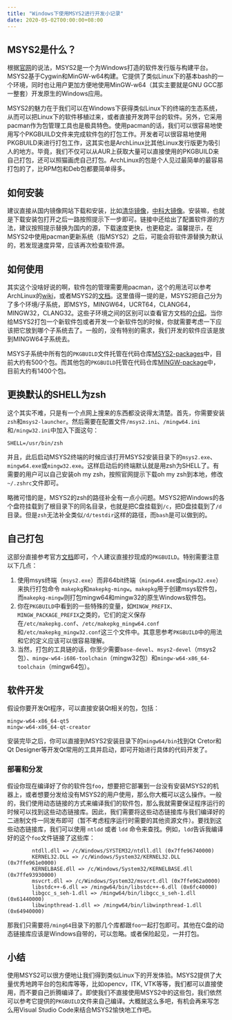 ```yaml
---
title: "Windows下使用MSYS2进行开发小记录"
date: 2020-05-02T00:00:00+08:00
---
```


## MSYS2是什么？

根据[官网](https://www.msys2.org/)的说法，MSYS2是一个为Windows打造的软件发行版与构建平台。MSYS2基于Cygwin和MinGW-w64构建。它提供了类似Linux下的基本bash的一个环境，同时也让用户更加方便地使用MinGW-w64（其实主要就是GNU GCC那一整套）开发原生的Windows应用。

MSYS2的魅力在于我们可以在Windows下获得类似Linux下的终端的生态系统，从而可以把Linux下的软件移植过来，或者直接开发跨平台的软件。另外，它采用pacman作为包管理工具也是极具特色。使用pacman的话，我们可以很容易地使用写个PKGBUILD文件来完成软件包的打包工作。开发者可以很容易地使用PKGBUILD来进行打包工作，这其实也是ArchLinux比其他Linux发行版更为吸引人的地方。毕竟，我们不仅可以从AUR上获取大量可以直接使用的PKGBUILD来自己打包，还可以照猫画虎自己打包。ArchLinux的包是个人见过最简单的最容易打包的了，比RPM包和Deb包都要简单得多。

## 如何安装

建议直接从国内镜像网站下载和安装，比如[清华镜像](https://mirror.tuna.tsinghua.edu.cn/help/msys2/)，[中科大镜像](https://mirrors.ustc.edu.cn/help/msys2.html)。安装嘛，也就是下载安装包打开之后一路按照提示下一步即可。链接中还给出了配置软件源的方法，建议按照提示替换为国内的源，下载速度更快，也更稳定。温馨提示，在MSYS2中使用pacman更新系统（指MSYS2）之后，可能会将软件源替换为默认的，若发现速度异常，应该再次检查软件源。

## 如何使用

其实这个没啥好说的啊，软件包的管理需要用pacman，这个的用法可以参考ArchLinux的[wiki](https://wiki.archlinux.org/index.php/Pacman)，或者MSYS2的[文档](https://www.msys2.org/wiki/Using-packages/)。这里值得一提的是，MSYS2把自己分为了多个环境/子系统，即MSYS，MINGW64，UCRT64，CLANG64，MINGW32，CLANG32。这些子环境之间的区别可以查看官方文档的[介绍](https://www.msys2.org/docs/environments/)。当你给MSYS2打包一个新软件包或者开发一个新软件包的时候，你就需要考虑一下应该把它放到哪个子系统去了。一般的，没有特别的需求，我们开发的软件应该是放到MINGW64子系统去。

MSYS子系统中所有包的`PKGBUILD`文件托管在代码仓库[MSYS2-packages](https://github.com/msys2/MSYS2-packages)中，目前大约有500个包。而其他包的`PKGBUILD`托管在代码仓库[MINGW-package](https://github.com/msys2/MINGW-packages)中，目前大约有1400个包。

## 更换默认的SHELL为zsh

这个其实不难，只是有一个点网上搜来的东西都没说得太清楚。首先，你需要安装`zsh`和`msys2-launcher`。然后需要在配置文件`/msys2.ini`、`/mingw64.ini`和`/mingw32.ini`中加入下面这句：

```
SHELL=/usr/bin/zsh
```

并且，此后启动MSYS2终端的时候应该打开MSYS2安装目录下的`msys2.exe`、`mingw64.exe`或`mingw32.exe`。这样启动后的终端默认就是用zsh为SHELL了。有需要的用户可以自己安装oh my zsh，按照官网提示下载oh my zsh到本地，修改`~/.zshrc`文件即可。

略微可惜的是，MSYS2的zsh的路径补全有一点小问题。MSYS2把Windows的各个盘符挂载到了根目录下的同名目录，也就是把C盘挂载到`/c`，把D盘挂载到了`/d`目录。但是`zsh`无法补全类似`/d/testdir`这样的路径，而`bash`是可以做到的。

## 自己打包

这部分直接参考官方[文档](https://www.msys2.org/wiki/Creating-Packages/)即可，个人建议直接抄现成的`PKGBUILD`。特别需要注意以下几点：

1. 使用msys终端（`msys2.exe`）而非64bit终端（`mingw64.exe`或`mingw32.exe`）来执行打包命令 `makepkg`和`makepkg-mingw`。`makepkg`用于创建msys软件包，而`makepkg-mingw`则打包mingw64和mingw32的原生Windows软件包。
2. 你在`PKGBUILD`中看到的一些特殊的变量，如`MINGW_PREFIX`、`MINGW_PACKAGE_PREFIX`之类的，它们的定义保存在`/etc/makepkg.conf`、`/etc/makepkg_mingw64.conf`和`/etc/makepkg_mingw32.conf`这三个文件中。其意思参考`PKGBUILD`中的用法和它的定义应该可以很容易理解。
3. 当然，打包的工具链的话，你至少需要`base-devel`、`msys2-devel`（msys2包）、`mingw-w64-i686-toolchain`（mingw32包）和`mingw-w64-x86_64-toolchain`（mingw64包）。

## 软件开发

假设你要开发Qt程序，可以直接安装Qt相关的包，包括：

```text
mingw-w64-x86_64-qt5
mingw-w64-x86_64-qt-creator
```

安装完毕之后，你可以直接到MSYS2安装目录下的`mingw64/bin`找到Qt Cretor和Qt Designer等开发Qt常用的工具并启动，即可开始进行具体的代码开发了。

### 部署和分发

假设你现在编译好了你的软件包`foo`，想要把它部署到一台没有安装MSYS2的机器上，或者想要分发给没有MSYS2的用户使用，那么你大概可以这么操作。一般的，我们使用动态链接的方式来编译我们的软件包，那么我就需要保证程序运行的时候可以找到这些动态链接库。因此，我们需要将这些动态链接库与我们编译好的二进制文件一同发布即可（暂不考虑程序运行时需要的其他资源文件）。要找到这些动态链接库，我们可以使用 `ntldd` 或者 `ldd` 命令来查找。例如，`ldd`告诉我编译好的这个`foo`文件链接了这些库：

```text
        ntdll.dll => /c/Windows/SYSTEM32/ntdll.dll (0x7ffe96740000)
        KERNEL32.DLL => /c/Windows/System32/KERNEL32.DLL (0x7ffe961e0000)
        KERNELBASE.dll => /c/Windows/System32/KERNELBASE.dll (0x7ffe93930000)
        msvcrt.dll => /c/Windows/System32/msvcrt.dll (0x7ffe962a0000)
        libstdc++-6.dll => /mingw64/bin/libstdc++-6.dll (0x6fc40000)
        libgcc_s_seh-1.dll => /mingw64/bin/libgcc_s_seh-1.dll (0x61440000)
        libwinpthread-1.dll => /mingw64/bin/libwinpthread-1.dll (0x64940000)
```

那我们只需要将`/ming64`目录下的那几个库都跟`foo`一起打包即可。其他在C盘的动态链接库应该是Windows自带的，可以忽略。或者保险起见，一并打包。

## 小结

使用MSYS2可以很方便地让我们得到类似Linux下的开发体验。MSYS2提供了大量优秀地跨平台的包和库等等，比如opencv，ITK, VTK等等，我们都可以直接使用，而不要自己折腾编译了。即使我们不直接使用MSYS2中的这些包，我们依然可以参考它提供的`PKGBUILD`文件来自己编译。大概就这么多吧，有机会再来写怎么用Visual Studio Code来结合MSYS2愉快地工作吧。
